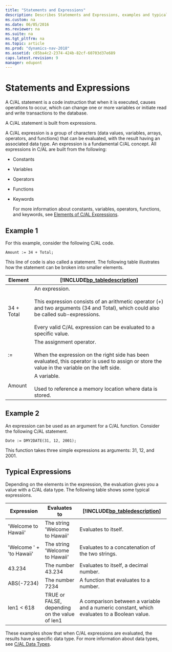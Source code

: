 ```yaml
---
title: "Statements and Expressions"
description: Describes Statements and Expressions, examples and typical expressions.
ms.custom: na
ms.date: 06/05/2016
ms.reviewer: na
ms.suite: na
ms.tgt_pltfrm: na
ms.topic: article
ms.prod: "dynamics-nav-2018"
ms.assetid: c85ba4c2-2374-424b-82cf-60703d37e689
caps.latest.revision: 9
manager: edupont
---
```

# Statements and Expressions
A C/AL statement is a code instruction that when it is executed, causes operations to occur, which can change one or more variables or initiate read and write transactions to the database.  

 A C/AL statement is built from expressions.  

 A C/AL expression is a group of characters \(data values, variables, arrays, operators, and functions\) that can be evaluated, with the result having an associated data type. An expression is a fundamental C/AL concept. All expressions in C/AL are built from the following:  

- Constants  

- Variables  

- Operators  

- Functions  

- Keywords  

  For more information about constants, variables, operators, functions, and keywords, see [Elements of C/AL Expressions](Elements-of-C-AL-Expressions.md).  

## Example 1  
 For this example, consider the following C/AL code.  

```  
Amount := 34 + Total;  
```  

 This line of code is also called a statement. The following table illustrates how the statement can be broken into smaller elements.  

|Element|[!INCLUDE[bp_tabledescription](includes/bp_tabledescription_md.md)]|  
|-------------|---------------------------------------|  
|34 + Total|An expression.<br /><br /> This expression consists of an arithmetic operator \(+\) and two arguments \(34 and Total\), which could also be called sub-expressions.<br /><br /> Every valid C/AL expression can be evaluated to a specific value.|  
|:=|The assignment operator.<br /><br /> When the expression on the right side has been evaluated, this operator is used to assign or store the value in the variable on the left side.|  
|Amount|A variable.<br /><br /> Used to reference a memory location where data is stored.|  

## Example 2  
 An expression can be used as an argument for a C/AL function. Consider the following C/AL statement.  

```  
Date := DMY2DATE(31, 12, 2001);  
```  

 This function takes three simple expressions as arguments: 31, 12, and 2001.  

## Typical Expressions  
 Depending on the elements in the expression, the evaluation gives you a value with a C/AL data type. The following table shows some typical expressions.  

|Expression|Evaluates to|[!INCLUDE[bp_tabledescription](includes/bp_tabledescription_md.md)]|  
|----------------|------------------|---------------------------------------|  
|'Welcome to Hawaii'|The string 'Welcome to Hawaii'|Evaluates to itself.|  
|'Welcome ' + 'to Hawaii'|The string 'Welcome to Hawaii'|Evaluates to a concatenation of the two strings.|  
|43.234|The number 43.234|Evaluates to itself, a decimal number.|  
|ABS\(-7234\)|The number 7234|A function that evaluates to a number.|  
|len1 \< 618|TRUE or FALSE, depending on the value of len1|A comparison between a variable and a numeric constant, which evaluates to a Boolean value.|  

 These examples show that when C/AL expressions are evaluated, the results have a specific data type. For more information about data types, see [C/AL Data Types](C-AL-Data-Types.md).
